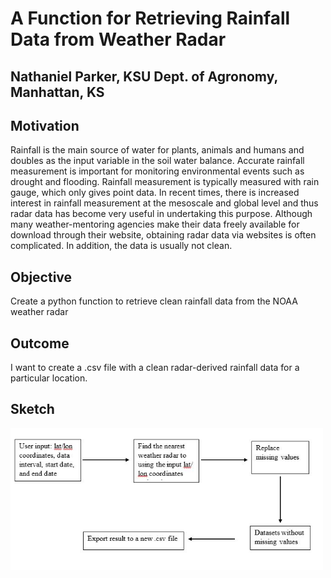 # A Function for Retrieving Rainfall Data from Weather Radar
## Nathaniel Parker, KSU Dept. of Agronomy, Manhattan, KS


## Motivation
Rainfall is the main source of water for plants, animals and humans and doubles as the input variable in the soil water balance. Accurate rainfall measurement is important for monitoring environmental events such as drought and flooding. Rainfall measurement is typically measured with rain gauge, which only gives point data. In recent times, there is increased interest in rainfall measurement at the mesoscale and global level and thus radar data has become very useful in undertaking this purpose. Although many weather-mentoring agencies make their data freely available for download through their website, obtaining radar data via websites is often complicated. In addition, the data is usually not clean. 

## Objective 
Create a python function to retrieve clean rainfall data from the NOAA weather radar

## Outcome 
I want to create a .csv file with a clean radar-derived rainfall data for a particular location. 

## Sketch
<img src="sketch.jpg" alt="sketch_image" width="500"/>